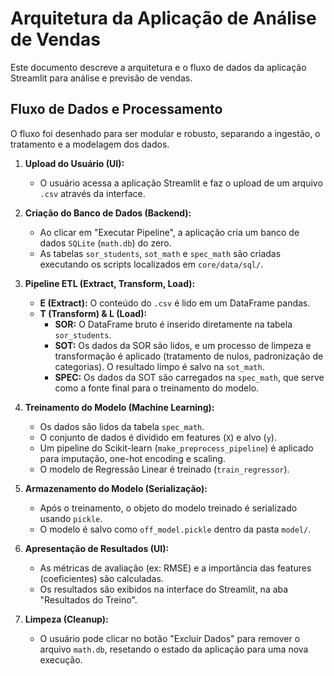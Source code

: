 # Arquitetura da Aplicação de Análise de Vendas

Este documento descreve a arquitetura e o fluxo de dados da aplicação Streamlit para análise e previsão de vendas.

## Fluxo de Dados e Processamento

O fluxo foi desenhado para ser modular e robusto, separando a ingestão, o tratamento e a modelagem dos dados.

1.  **Upload do Usuário (UI):**
    - O usuário acessa a aplicação Streamlit e faz o upload de um arquivo `.csv` através da interface.

2.  **Criação do Banco de Dados (Backend):**
    - Ao clicar em "Executar Pipeline", a aplicação cria um banco de dados `SQLite` (`math.db`) do zero.
    - As tabelas `sor_students`, `sot_math` e `spec_math` são criadas executando os scripts localizados em `core/data/sql/`.

3.  **Pipeline ETL (Extract, Transform, Load):**
    - **E (Extract):** O conteúdo do `.csv` é lido em um DataFrame pandas.
    - **T (Transform) & L (Load):**
        - **SOR:** O DataFrame bruto é inserido diretamente na tabela `sor_students`.
        - **SOT:** Os dados da SOR são lidos, e um processo de limpeza e transformação é aplicado (tratamento de nulos, padronização de categorias). O resultado limpo é salvo na `sot_math`.
        - **SPEC:** Os dados da SOT são carregados na `spec_math`, que serve como a fonte final para o treinamento do modelo.

4.  **Treinamento do Modelo (Machine Learning):**
    - Os dados são lidos da tabela `spec_math`.
    - O conjunto de dados é dividido em features (`X`) e alvo (`y`).
    - Um pipeline do Scikit-learn (`make_preprocess_pipeline`) é aplicado para imputação, one-hot encoding e scaling.
    - O modelo de Regressão Linear é treinado (`train_regressor`).

5.  **Armazenamento do Modelo (Serialização):**
    - Após o treinamento, o objeto do modelo treinado é serializado usando `pickle`.
    - O modelo é salvo como `off_model.pickle` dentro da pasta `model/`.

6.  **Apresentação de Resultados (UI):**
    - As métricas de avaliação (ex: RMSE) e a importância das features (coeficientes) são calculadas.
    - Os resultados são exibidos na interface do Streamlit, na aba "Resultados do Treino".

7.  **Limpeza (Cleanup):**
    - O usuário pode clicar no botão "Excluir Dados" para remover o arquivo `math.db`, resetando o estado da aplicação para uma nova execução.
